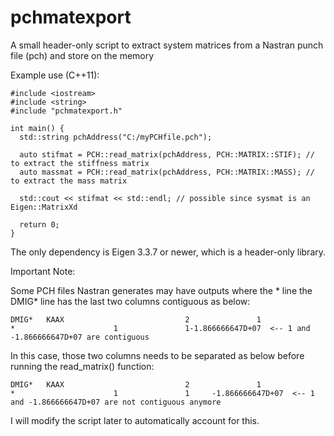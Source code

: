 # pchmatexport
A small header-only script to extract system matrices from a Nastran punch file (pch) and store on the memory

Example use (C++11):
```
#include <iostream>
#include <string>
#include "pchmatexport.h"

int main() {
  std::string pchAddress("C:/myPCHfile.pch");
  
  auto stifmat = PCH::read_matrix(pchAddress, PCH::MATRIX::STIF); // to extract the stiffness matrix
  auto massmat = PCH::read_matrix(pchAddress, PCH::MATRIX::MASS); // to extract the mass matrix
  
  std::cout << stifmat << std::endl; // possible since sysmat is an Eigen::MatrixXd
  
  return 0;
}

```
The only dependency is Eigen 3.3.7 or newer, which is a header-only library. 

Important Note:

Some PCH files Nastran generates may have outputs where the * line the DMIG* line has the last two columns contiguous as below: 

```
DMIG*   KAAX                           2               1   
*                      1               1-1.866666647D+07  <-- 1 and -1.866666647D+07 are contiguous
```
In this case, those two columns needs to be separated as below before running the read_matrix() function:

```
DMIG*   KAAX                           2               1   
*                      1               1     -1.866666647D+07  <-- 1 and -1.866666647D+07 are not contiguous anymore
```

I will modify the script later to automatically account for this.
